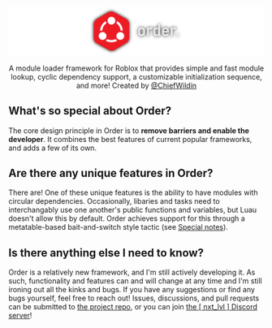 # 
![order.](banner.png)
<p style="text-align: center;">A module loader framework for Roblox that provides simple and fast module lookup, cyclic dependency support, a customizable initialization sequence, and more! Created by <a href="https://twitter.com/chiefwildin">@ChiefWildin</a></p>

## What's so special about Order?
The core design principle in Order is to **remove barriers and enable the developer**. It combines the best features of current popular frameworks, and adds a few of its own.

## Are there any unique features in Order?
 There are! One of these unique features is the ability to have modules with circular dependencies. Occasionally, libaries and tasks need to interchangably use one another's public functions and variables, but Luau doesn't allow this by default. Order achieves support for this through a metatable-based bait-and-switch style tactic (see [Special notes](/order/notes)).

## Is there anything else I need to know?
Order is a relatively new framework, and I'm still actively developing it. As such, functionality and features can and will change at any time and I'm still ironing out all the kinks and bugs. If you have any suggestions or find any bugs yourself, feel free to reach out! Issues, discussions, and pull requests can be submitted to [the project repo](https://github.com/michaeldougal/order), or you can join [the [ nxt_lvl ] Discord server](https://discord.gg/QvZ66Pw)!